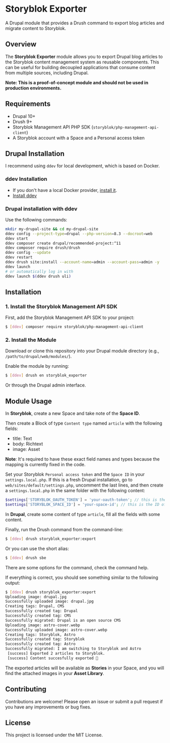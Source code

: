 # Storyblok Exporter

A Drupal module that provides a Drush command to export blog articles and migrate content to Storyblok.

## Overview

The **Storyblok Exporter** module allows you to export Drupal blog articles to the Storyblok content management system as reusable components. This can be useful for building decoupled applications that consume content from multiple sources, including Drupal.

**Note: This is a proof-of-concept module and should not be used in production environments.**

## Requirements
- Drupal 10+
- Drush 9+
- Storyblok Management API PHP SDK (`storyblok/php-management-api-client`)
- A Storyblok account with a Space and a Personal access token

## Drupal Installation
I recommend using `ddev` for local development, which is based on Docker.

### ddev Installation

- If you don't have a local Docker provider, [install it](https://ddev.readthedocs.io/en/stable/users/install/docker-installation/).
- [Install ddev](https://ddev.readthedocs.io/en/latest/users/install/ddev-installation/)

### Drupal installation with ddev

Use the following commands:

```bash
mkdir my-drupal-site && cd my-drupal-site
ddev config --project-type=drupal --php-version=8.3 --docroot=web
ddev start
ddev composer create drupal/recommended-project:^11
ddev composer require drush/drush
ddev config --update
ddev restart
ddev drush site:install --account-name=admin --account-pass=admin -y
ddev launch
# or automatically log in with
ddev launch $(ddev drush uli)
```

## Installation

### 1. Install the Storyblok Management API SDK
First, add the Storyblok Management API SDK to your project:

```bash
$ [ddev] composer require storyblok/php-management-api-client
```

### 2. Install the Module
Download or clone this repository into your Drupal module directory (e.g., `/path/to/drupal/web/modules/`).

Enable the module by running:
```bash
$ [ddev] drush en storyblok_exporter
```
Or through the Drupal admin interface.

## Module Usage
In **Storyblok**, create a new Space and take note of the **Space ID**.

Then create a Block of type `Content type` named `article` with the following fields:
- title: Text
- body: Richtext
- image: Asset

**Note**: It's required to have these exact field names and types because the mapping is currently fixed in the code.

Set your Storyblok `Personal access token` and the `Space ID` in your `settings.local.php`. If this is a fresh Drupal installation, go to `web/sites/default/settings.php`, uncomment the last lines, and then create a `settings.local.php` in the same folder with the following content:

```php
$settings['STORYBLOK_OAUTH_TOKEN'] = 'your-oauth-token'; // this is the Personal access token (in Account settings in Storyblok)
$settings['STORYBLOK_SPACE_ID'] = 'your-space-id'; // this is the ID of your Space (no #)
```

In **Drupal**, create some content of type `article`, fill all the fields with some content.

Finally, run the Drush command from the command-line:
```bash
$ [ddev] drush storyblok_exporter:export
```

Or you can use the short alias:
```bash
$ [ddev] drush sbe
```

There are some options for the command, check the command help.

If everything is correct, you should see something similar to the following output:
```bash
$ [ddev] drush storyblok_exporter:export
Uploading image: drupal.jpg
Successfully uploaded image: drupal.jpg
Creating tags: Drupal, CMS
Successfully created tag: Drupal
Successfully created tag: CMS
Successfully migrated: Drupal is an open source CMS
Uploading image: astro-cover.webp
Successfully uploaded image: astro-cover.webp
Creating tags: Storyblok, Astro
Successfully created tag: Storyblok
Successfully created tag: Astro
Successfully migrated: I am switching to Storyblok and Astro
 [success] Exported 2 articles to Storyblok.
 [success] Content succesfully exported 🎉
```

The exported articles will be available as **Stories** in your Space, and you will find the attached images in your **Asset Library**.

## Contributing
Contributions are welcome! Please open an issue or submit a pull request if you have any improvements or bug fixes.

## License
This project is licensed under the MIT License.
